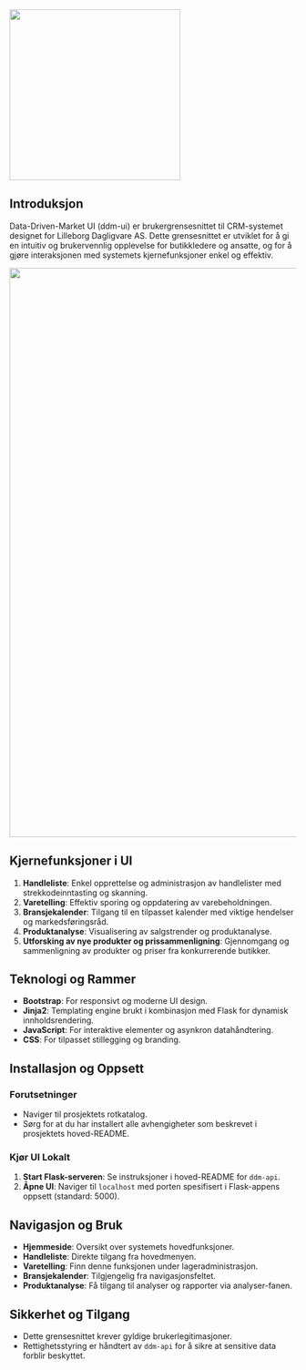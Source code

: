 <div align="left">
<img src="https://ddm-doc-img.alanezconsulting.no/ddm-gui.png" width="300">
</div>
<link rel="stylesheet" href="https://cdnjs.cloudflare.com/ajax/libs/font-awesome/6.1.0/css/all.min.css">

## Introduksjon

Data-Driven-Market UI (ddm-ui) er brukergrensesnittet til CRM-systemet designet for Lilleborg Dagligvare AS. Dette grensesnittet er utviklet for å gi en intuitiv og brukervennlig opplevelse for butikkledere og ansatte, og for å gjøre interaksjonen med systemets kjernefunksjoner enkel og effektiv.

<img src="https://ddm-doc-img.alanezconsulting.no/ui-doc.gif" width="1000">

## Kjernefunksjoner i UI

1. **Handleliste**: Enkel opprettelse og administrasjon av handlelister med strekkodeinntasting og skanning.
2. **Varetelling**: Effektiv sporing og oppdatering av varebeholdningen.
3. **Bransjekalender**: Tilgang til en tilpasset kalender med viktige hendelser og markedsføringsråd.
4. **Produktanalyse**: Visualisering av salgstrender og produktanalyse.
5. **Utforsking av nye produkter og prissammenligning**: Gjennomgang og sammenligning av produkter og priser fra konkurrerende butikker.

## Teknologi og Rammer

- **Bootstrap**: For responsivt og moderne UI design.
- **Jinja2**: Templating engine brukt i kombinasjon med Flask for dynamisk innholdsrendering.
- **JavaScript**: For interaktive elementer og asynkron datahåndtering.
- **CSS**: For tilpasset stillegging og branding.

## Installasjon og Oppsett

### Forutsetninger

- Naviger til prosjektets rotkatalog.
- Sørg for at du har installert alle avhengigheter som beskrevet i prosjektets hoved-README.

### Kjør UI Lokalt

1. **Start Flask-serveren**: Se instruksjoner i hoved-README for `ddm-api`.
2. **Åpne UI**: Naviger til `localhost` med porten spesifisert i Flask-appens oppsett (standard: 5000).

## Navigasjon og Bruk

- **Hjemmeside**: Oversikt over systemets hovedfunksjoner.
- **Handleliste**: Direkte tilgang fra hovedmenyen.
- **Varetelling**: Finn denne funksjonen under lageradministrasjon.
- **Bransjekalender**: Tilgjengelig fra navigasjonsfeltet.
- **Produktanalyse**: Få tilgang til analyser og rapporter via analyser-fanen.

## Sikkerhet og Tilgang

- Dette grensesnittet krever gyldige brukerlegitimasjoner.
- Rettighetsstyring er håndtert av `ddm-api` for å sikre at sensitive data forblir beskyttet.
